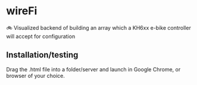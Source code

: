 # wireFi
🚲 Visualized backend of building an array which a KH6xx e-bike controller will accept for configuration

## Installation/testing

Drag the .html file into a folder/server and launch in Google Chrome, or browser of your choice.
